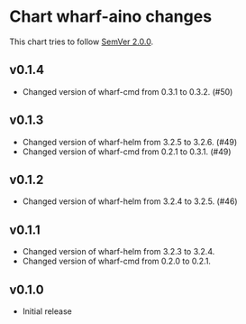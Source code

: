 # Chart wharf-aino changes

This chart tries to follow [SemVer 2.0.0](https://semver.org/).

<!--
	When composing new changes to this list, try to follow convention.

	Since PR #6 we no longer specify WIP or date per version, in contrast to how
	we operate in our other iver-wharf repos. All changes are published as soon
	as they hit the master branch.

	A good source on conventions can be found here:
	https://changelog.md/
-->

## v0.1.4

- Changed version of wharf-cmd from 0.3.1 to 0.3.2. (#50)

## v0.1.3

- Changed version of wharf-helm from 3.2.5 to 3.2.6. (#49)
- Changed version of wharf-cmd from 0.2.1 to 0.3.1. (#49)

## v0.1.2

- Changed version of wharf-helm from 3.2.4 to 3.2.5. (#46)

## v0.1.1

- Changed version of wharf-helm from 3.2.3 to 3.2.4.
- Changed version of wharf-cmd from 0.2.0 to 0.2.1.

## v0.1.0

- Initial release
